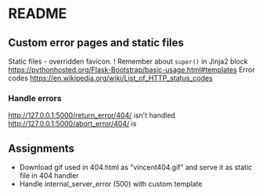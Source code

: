 # README

## Custom error pages and static files
Static files - overridden favicon.
! Remember about `super()` in Jinja2 block https://pythonhosted.org/Flask-Bootstrap/basic-usage.html#templates
Error codes https://en.wikipedia.org/wiki/List_of_HTTP_status_codes

### Handle errors
http://127.0.0.1:5000/return_error/404/ isn't handled
http://127.0.0.1:5000/abort_error/404/ is

## Assignments
* Download gif used in 404.html as "vincent404.gif" and serve it as static file in 404 handler
* Handle internal_server_error (500) with custom template
